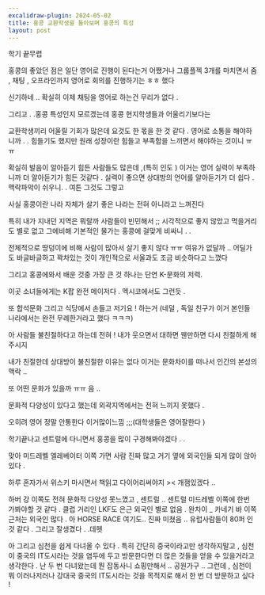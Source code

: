 ```yaml
---
excalidraw-plugin: 2024-05-02
title: 홍콩 교환학생을 돌아보며 홍콩의 특성
layout: post
---
```

학기 끝무렵

홍콩의 좋았던 점은 일단 영어로 진행이 된다는거 
어쨌거나  그룹플젝 3개를 마치면서  줌  , 채팅 , 오프라인까지 영어로 회의를 진행하기는 ㅎㅎ 했다 

신기하네 .. 확실히 이제 채팅을 영어로 하는건 무리가 없다 . 

그리고 . .홍콩 특성인지 모르겠는데 홍콩 현지학생들과 어울리기보다는

교환학생끼리 어울릴 기회가 많은데 요것도 한 몫을 한 것 같다 . 영어로 소통을 해야하니까 . . 힘들기도 했지만 원래 성장이란 힘들고 부족함을 느끼면서 해야하는 것이니 ㅠㅠ 

확실히 발음이 알아듣기 힘든 사람들도 많은데  ,(특히 인도 ) 이거는 영어 실력이 부족하니까 더 알아듣기가 힘든 것같다 . 실력이 좋으면 상대방의 언어를 알아듣기가 더 쉽다 . 맥락파악이 쉬우니. . 여튼 그것도 그렇고 

사실 홍콩이란 나라 자체가 살기 좋은 나라는 전혀 아니라고 느껴진다 

특히 내가 지내던 지역은 뭐랄까 사람들이 빈민해서 ;; 
시각적으로 좋지 않았고 먹을거리도 별로 없고 그에비해 기본적인 물가는 홍콩에 걸맞게 비싸니 . .

전체적으로 땅덩이에 비해 사람이 많아서 살기 좋지 않다 ㅠㅠ 
여유가 없달까 .. 어딜가도 바글바글하고 꽉차있는 것이 개인적으로 서울과도 조금 비슷하다고 느꼈다  

그리고 홍콩에와서 배운 것중 가장 큰 것 하나는 단연 K-문화의 저력.  

이곳 소녀들에게는 K팝 완전 메이저다 .  멕시코에서도 그런듯 . 

또  합석문화 
그리고 식당에서 손들고 저기요 ! 하는거 (네덜 , 독일 친구가 이거 본인들 나라에서는 완전 무례한거라고 했다 ㅋㅋㅋ)

아 사람들 불친절하다고 하는데 전혀 ! 
내가 웃으면서 대하면 웬만하면 다시 친절하게 해주시지 

내가 친절한데 상대방이 불친절한 이유는 없다 
이거는 문화차이를 떠나서 인간의 본성의 맥락 .. 

또 어떤 문화가 있을까 ㅠㅠ 음 ..

문화적 다양성이 있다고 했는데 
외곽지역에서는 전혀 느끼지 못했다 . 

오히려 영어 정말 안통한다 이거많이느낌  ;;;(대학생들은 영어잘한다 )

학기끝나고 센트럴에 다니면서 홍콩을 많이 구경해봐야겠다 . .

맞아 미드레벨 엘레베이터 이쪽 가면 사람 진짜 많고 
거기 옆에 외국인들 되게 많이 앉아있다 . 

하루 혼자가서 위스키 마시면서 책읽고 다이어리써야지 >< 
개잼있겠다 ..

하버 강 이쪽도 전혀 문화적 다양성 못느꼈고 , 센트럴 .. 센트럴 미드레벨 이쪽에 한번 가봐야할 것 같다 . 
클럽 거리인 LKF도 은근 외국인 별로 없음  . 완차이  _ 카네기 바 이쪽 근처는 외국인 많다 . 아 HORSE RACE 여기도.. 진짜 미쳤음 .. 유럽사람들이 80퍼 인 것 같다 . 그리고 잘생겼다 . .데헷 

아 그리고 심천을 쉽게 다녀올 수 있다 . 
특히 간단히 중국이라고만 생각하지말고 , 심천이 중국의 IT도시라는 것을 염두에 두고 방문한다면 더 많은 것들을 얻을 수 있을거라고 생각한다 . 난 두 번 다녀왔는데 뭔 잡동사니 쇼핑만해서 .. 공원가구 .. 
그런데 , 심천이 뭐 이러나저러나 강대국 중국의 IT도시라는 것을 목적지로 해서 한 번 더 방문하고 싶다 ! 